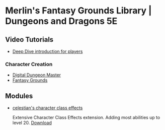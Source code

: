 # Merlin's Fantasy Grounds Library | Dungeons and Dragons 5E

## Video Tutorials

- [Deep Dive introduction for players](https://www.youtube.com/watch?v=q47SgXZLHdo&t=1483s)

### Character Creation

- [Digital Dungeon Master](https://www.youtube.com/watch?v=WrRHn2YjKXY)
- [Fantasy Grounds](https://www.youtube.com/watch?v=nurEMR4JJeU&t=884s)

## Modules

- [celestian's character class effects](https://www.fantasygrounds.com/forums/showthread.php?40833-5E-Advanced-Effects-(items-npcs-characters))
  
    Extensive Character Class Effects extension. Adding most abilities up to level 20. [Download](https://www.fantasygrounds.com/forums/attachment.php?attachmentid=23972&d=1531602184)
